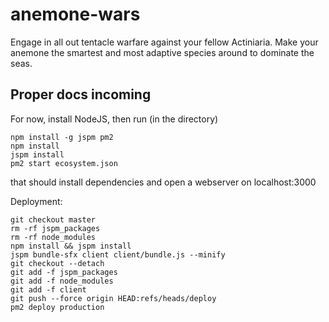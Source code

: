 # anemone-wars
Engage in all out tentacle warfare against your fellow Actiniaria. Make your anemone the smartest and most adaptive species around to dominate the seas.


## Proper docs incoming ##

For now, install NodeJS, then run (in the directory)
```
npm install -g jspm pm2
npm install
jspm install
pm2 start ecosystem.json
```

that should install dependencies and open a webserver on localhost:3000


Deployment:

```
git checkout master
rm -rf jspm_packages
rm -rf node_modules
npm install && jspm install
jspm bundle-sfx client client/bundle.js --minify
git checkout --detach
git add -f jspm_packages
git add -f node_modules
git add -f client
git push --force origin HEAD:refs/heads/deploy
pm2 deploy production
```